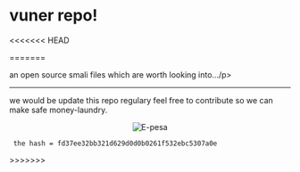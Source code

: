 
  <h1 class="display-3">vuner repo!</h1>
<<<<<<< HEAD
 
=======
  <p class="lead">an open source smali files which are worth looking into.../p>
  <hr class="my-4">
  <p>we would be update this repo regulary feel free to contribute so we can make safe money-laundry.</p>
  <p align="center">
    <img alt="E-pesa" src="https://media2.giphy.com/media/wX7mgBvV0G04U/giphy.gif" >
<pre><code> the hash = fd37ee32bb321d629d0d0b0261f532ebc5307a0e </code></pre>
  </p>
</div>
>>>>>>> 
